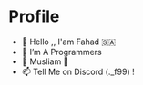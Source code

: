 # Profile 
- 👋 Hello ,, I'am Fahad 🇸🇦
- 🚀 I’m A Programmers
- 🌱 Musliam 🕌
- 📫 Tell Me on Discord (._f99) !

<!---
FahadDevLopee/FahadDevLopee is a ✨ special ✨ repository because its `README.md` (this file) appears on your GitHub profile.
You can click the Preview link to take a look at your changes.
--->

